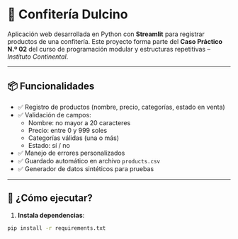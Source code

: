 # 🍬 Confitería Dulcino

Aplicación web desarrollada en Python con **Streamlit** para registrar productos de una confitería. Este proyecto forma parte del **Caso Práctico N.º 02** del curso de programación modular y estructuras repetitivas – *Instituto Continental*.

---

## 📦 Funcionalidades

- ✅ Registro de productos (nombre, precio, categorías, estado en venta)
- ✅ Validación de campos:
  - Nombre: no mayor a 20 caracteres
  - Precio: entre 0 y 999 soles
  - Categorías válidas (una o más)
  - Estado: sí / no
- ✅ Manejo de errores personalizados
- ✅ Guardado automático en archivo `products.csv`
- ✅ Generador de datos sintéticos para pruebas

---

## 🚀 ¿Cómo ejecutar?

1. **Instala dependencias**:

```bash
pip install -r requirements.txt
